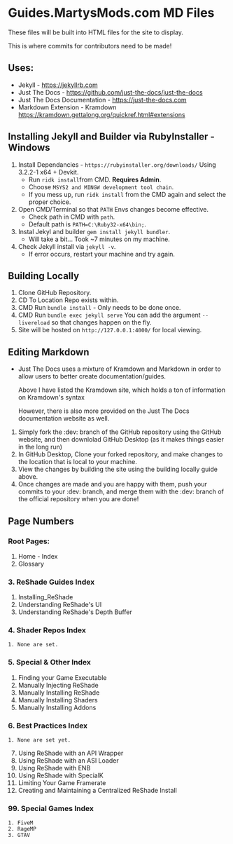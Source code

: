# Guides.MartysMods.com MD Files
These files will be built into HTML files for the site to display.

This is where commits for contributors need to be made!

## Uses:
* Jekyll - https://jekyllrb.com
* Just The Docs - https://github.com/just-the-docs/just-the-docs
* Just The Docs Documentation - https://just-the-docs.com
* Markdown Extension - Kramdown https://kramdown.gettalong.org/quickref.html#extensions

## Installing Jekyll and Builder via RubyInstaller - Windows
1. Install Dependancies - `https://rubyinstaller.org/downloads/` Using 3.2.2-1 x64 + Devkit.
    * Run `ridk install`from CMD. **Requires Admin**.
    * Choose `MSYS2 and MINGW development tool chain`.
    * If you mess up, run `ridk install` from the CMD again and select the proper choice.
2. Open CMD/Terminal so that `PATH` Envs changes become effective.
    * Check path in CMD with `path`.
    * Default path is `PATH=C:\Ruby32-x64\bin;`.
3. Instal Jekyl and builder `gem install jekyll bundler`.
    * Will take a bit... Took ~7 minutes on my machine.
4. Check Jekyll install via `jekyll -v`.
    * If error occurs, restart your machine and try again.

## Building Locally
1. Clone GitHub Repository.
2. CD To Location Repo exists within.
3. CMD Run `bundle install` - Only needs to be done once.
4. CMD Run `bundle exec jekyll serve` You can add the argument `--livereload` so that changes happen on the fly.
5. Site will be hosted on `http://127.0.0.1:4000/` for local viewing.

## Editing Markdown
* Just The Docs uses a mixture of Kramdown and Markdown in order to allow users to better create documentation/guides.

    Above I have listed the Kramdown site, which holds a ton of information on Kramdown's syntax

    However, there is also more provided on the Just The Docs documentation website as well.
    
1. Simply fork the :dev: branch of the GitHub repository using the GitHub website, and then downlolad GitHub Desktop (as it makes things easier in the long run)
2. In GitHub Desktop, Clone your forked repository, and make changes to the location that is local to your machine.
3. View the changes by building the site using the building locally guide above.
4. Once changes are made and you are happy with them, push your commits to your :dev: branch, and merge them with the :dev: branch of the official repository when you are done!

## Page Numbers
### Root Pages:
1. Home - Index
2. Glossary
### 3. ReShade Guides Index
1. Installing_ReShade
2. Understanding ReShade's UI
3. Understanding ReShade's Depth Buffer
### 4. Shader Repos Index
    1. None are set.
### 5. Special & Other Index
1. Finding your Game Executable
2. Manually Injecting ReShade
3. Manually Installing ReShade
4. Manually Installing Shaders
5. Manually Installing Addons
### 6. Best Practices Index
    1. None are set yet.
7. Using ReShade with an API Wrapper
8. Using ReShade with an ASI Loader
9. Using ReShade with ENB
10. Using ReShade with SpecialK
11. Limiting Your Game Framerate
12. Creating and Maintaining a Centralized ReShade Install
### 99. Special Games Index
    1. FiveM
    2. RageMP
    3. GTAV







